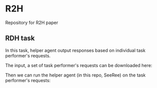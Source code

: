 # R2H
Repository for R2H paper

## RDH task
In this task, helper agent output responses based on individual task performer's requests. 

The input, a set of task performer's requests can be downloaded here:

Then we can run the helper agent (in this repo, SeeRee) on the task performer's requests:

